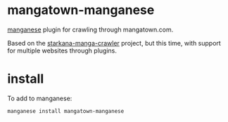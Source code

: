 # mangatown-manganese

[manganese](https://github.com/jfmengels/manganese) plugin for crawling through mangatown.com.

Based on the [starkana-manga-crawler](https://github.com/jfmengels/starkana-manga-crawler) project, but this time, with support for multiple websites through plugins.

# install

To add to manganese:
```
manganese install mangatown-manganese
```
